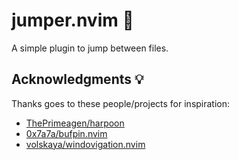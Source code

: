 # jumper.nvim 🐏

A simple plugin to jump between files.

## Acknowledgments 💡

Thanks goes to these people/projects for inspiration:

- [ThePrimeagen/harpoon](https://github.com/ThePrimeagen/harpoon)
- [0x7a7a/bufpin.nvim](https://github.com/0x7a7a/bufpin.nvim)
- [volskaya/windovigation.nvim](https://github.com/volskaya/windovigation.nvim)



